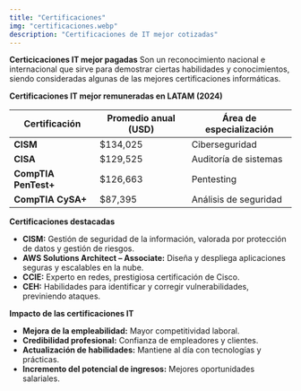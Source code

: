 ```yaml
---
title: "Certificaciones"
img: "certificaciones.webp"
description: "Certificaciones de IT mejor cotizadas"
---
```

**Certicicaciones IT mejor pagadas**
Son un reconocimiento nacional e internacional que sirve para demostrar ciertas habilidades y conocimientos, siendo consideradas algunas de las mejores certificaciones informáticas.

**Certificaciones IT mejor remuneradas en LATAM (2024)**

| Certificación          | Promedio anual (USD) | Área de especialización  |
|------------------------|--------------------|-------------------------|
| **CISM**               | $134,025           | Ciberseguridad          |
| **CISA**               | $129,525           | Auditoría de sistemas   |
| **CompTIA PenTest+**   | $126,663           | Pentesting              |
| **CompTIA CySA+**      | $87,395            | Análisis de seguridad   |


**Certificaciones destacadas**

- **CISM:** Gestión de seguridad de la información, valorada por protección de datos y gestión de riesgos.  
- **AWS Solutions Architect – Associate:** Diseña y despliega aplicaciones seguras y escalables en la nube.  
- **CCIE:** Experto en redes, prestigiosa certificación de Cisco.  
- **CEH:** Habilidades para identificar y corregir vulnerabilidades, previniendo ataques.


**Impacto de las certificaciones IT**

- **Mejora de la empleabilidad:** Mayor competitividad laboral.  
- **Credibilidad profesional:** Confianza de empleadores y clientes.  
- **Actualización de habilidades:** Mantiene al día con tecnologías y prácticas.  
- **Incremento del potencial de ingresos:** Mejores oportunidades salariales.
